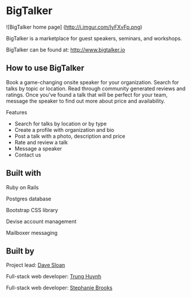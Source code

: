 # BigTalker

![BigTalker home page] (http://i.imgur.com/IyFXvFp.png)

BigTalker is a marketplace for guest speakers, seminars, and workshops. 

BigTalker can be found at: <http://www.bigtalker.io>  

## How to use BigTalker

Book a game-changing onsite speaker for your organization.  Search for talks by topic or location.  Read through community generated reviews and ratings.  Once you've found a talk that will be perfect for your team, message the speaker to find out more about price and availability. 

Features

* Search for talks by location or by type
* Create a profile with organization and bio
* Post a talk with a photo, description and price
* Rate and review a talk
* Message a speaker
* Contact us

## Built with
Ruby on Rails

Postgres database

Bootstrap CSS library 

Devise account management 

Mailboxer messaging

## Built by 

Project lead:  [Dave Sloan](https://github.com/slnwlf/)

Full-stack web developer: [Trung Huynh](https://github.com/tkhuynh)

Full-stack web developer: [Stephanie Brooks](https://github.com/sbrks)